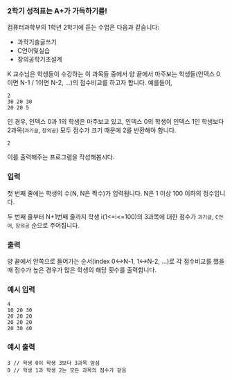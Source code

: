 ### 2학기 성적표는 A+가 가득하기를!

컴퓨터과학부의 1학년 2학기에 듣는 수업은 다음과 같습니다:

- 과학기술글쓰기
- C언어및실습
- 창의공학기초설계

K 교수님은 학생들이 수강하는 이 과목들 중에서 양 끝에서 마주보는 학생들(인덱스 0이면 N-1 / 1이면 N-2, ...)의 점수비교를 하고자 합니다. 예를들어,

```
2
30 20 30
20 20 5
```
인 경우, 인덱스 0과 1의 학생은 마주보고 있고, 인덱스 0의 학생이 인덱스 1인 학생보다 2과목(`과기글`, `창의공`) 모두 점수가 크기 때문에 2를 반환해야 합니다.
```
2
```
이를 출력해주는 프로그램을 작성해봅시다.

### **입력**
첫 번째 줄에는 학생의 수(N, N은 짝수)가 입력됩니다. N은 1 이상 100 이하의 정수입니다.  

두 번째 줄부터 N+1번째 줄까지 학생 i(1<=i<=100)의 3과목에 대한 점수가 `과기글`, `C언어`, `창의공` 순으로 주어집니다.

### **출력**
양 끝에서 안쪽으로 들어가는 순서(index 0<->N-1, 1<->N-2, ...)로 각 점수비교를 했을 때 점수가 높은 경우가 많은 학생의 해당 횟수를 출력합니다.

### **예시 입력**
```
4
10 20 30
20 20 20
20 20 20
20 30 40
```

### **예시 출력**
```
3 // 학생 0이 학생 3보다 3과목 앞섬
0 // 학생 1과 학생 2는 모든 과목의 점수가 같음
```
